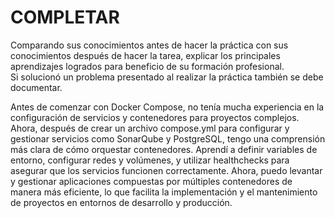 # COMPLETAR  
Comparando sus conocimientos antes de hacer la práctica con sus conocimientos después de hacer la tarea, explicar los principales aprendizajes logrados para beneficio de su formación profesional.  
Si solucionó un problema presentado al realizar la práctica también se debe documentar.

Antes de comenzar con Docker Compose, no tenía mucha experiencia en la configuración de servicios y contenedores para proyectos complejos. Ahora, después de crear un archivo compose.yml para configurar y gestionar servicios como SonarQube y PostgreSQL, tengo una comprensión más clara de cómo orquestar contenedores. Aprendí a definir variables de entorno, configurar redes y volúmenes, y utilizar healthchecks para asegurar que los servicios funcionen correctamente. Ahora, puedo levantar y gestionar aplicaciones compuestas por múltiples contenedores de manera más eficiente, lo que facilita la implementación y el mantenimiento de proyectos en entornos de desarrollo y producción.
